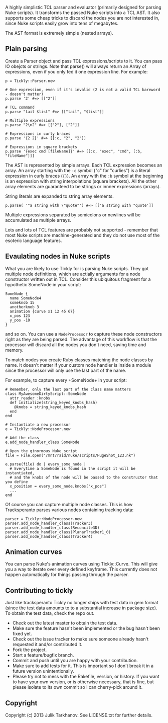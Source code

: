 A highly simplistic TCL parser and evaluator (primarily designed for parsing Nuke scripts).
It transforms the passed Nuke scripts into a TCL AST. 
It also supports some cheap tricks to discard the nodes you are not interested in, since Nuke
scripts easily grow into tens of megabytes.

The AST format is extremely simple (nested arrays).

## Plain parsing

Create a Parser object and pass TCL expressions/scripts to it. You can pass IO obejcts or strings. Note that parse()
will always return an Array of expressions, even if you only fed it one expression line. For example:
    
    p = Tickly::Parser.new
    
    # One expression, even if it's invalid (2 is not a valid TCL bareword - doesn't matter)
    p.parse '2' #=> [["2"]]
    
    # TCL command
    p.parse "tail $list" #=> [["tail", "$list"]]
    
    # Multiple expressions
    p.parse "2\n2" #=> [["2"], ["2"]]
    
    # Expressions in curly braces   
    p.parse '{2 2}' #=> [[:c, "2", "2"]]
    
    # Expressions in square brackets
    p.parse '{exec cmd [fileName]}' #=> [[:c, "exec", "cmd", [:b, "fileName"]]]

The AST is represented by simple arrays. Each TCL expression becomes an array. An array starting 
with the `:c` symbol ("c" for "curlies") is a literal expression in curly braces (`{}`). 
An array with the `:b` symbol at the beginning is an expression with string interpolations 
(square brackets).
All the other array elements are guaranteed to be strings or innner expressions (arrays).

String literals are expanded to string array elements.

    p.parse( '"a string with \"quote"') #=> [['a string with "quote']]

Multiple expressions separated by semicolons or newlines will be accumulated as multiple arrays.

Lots and lots of TCL features are probably not supported - remember that most Nuke scripts are 
machine-generated and they do not use most of the esoteric language features.

## Evaulating nodes in Nuke scripts

What you are likely to use Tickly for is parsing Nuke scripts. They got multiple node definitions, which
are actially arguments for a node constructor written out in TCL. Consider this ubiquitous fragment for a
hypothetic SomeNode in your script:

    SomeNode {
      name SomeNode4
      someknob 15
      anotherknob 3
      animation {curve x1 12 45 67}
      x_pos 123
      y_pos -10
    }

and so on. You can use a `NodeProcessor` to capture these node constructors right as they are being parsed.
The advantage of this workflow is that the processor will discard all the nodes you don't need, saving time
and memory.

To match nodes you create Ruby classes matching the node classes by name. It doesn't matter if your
custom node handler is inside a module since the processor will only use the last part of the name.

For example, to capture every +SomeNode+ in your script:
    
    # Remember, only the last part of the class name matters
    class MyAwesomeDirtyScript::SomeNode
      attr_reader :knobs
      def initialize(string_keyed_knobs_hash)
        @knobs = string_keyed_knobs_hash
      end
    end
    
    # Instantiate a new processor
    e = Tickly::NodeProcessor.new
    
    # Add the class
    e.add_node_handler_class SomeNode
    
    # Open the ginormous Nuke script
    file = File.open("/mnt/raid/nuke/scripts/HugeShot_123.nk")
    
    e.parse(file) do | every_some_node |
      # Everytime a SomeNode is found in the script it will be instantiated,
      # and the knobs of the node will be passed to the constructor that you define
      x_position = every_some_node.knobs["x_pos"]
      ...
    end

Of course you can capture multiple node classes. This is how Tracksperanto parses various
nodes containing tracking data:
    
    parser = Tickly::NodeProcessor.new
    parser.add_node_handler_class(Tracker3)
    parser.add_node_handler_class(Reconcile3D)
    parser.add_node_handler_class(PlanarTracker1_0)
    parser.add_node_handler_class(Tracker4)

## Animation curves

You can parse Nuke's animation curves using Tickly::Curve. This will give you a way to iterate over every defined keyframe.
This currently does not happen automatically for things passing through the parser.

## Contributing to tickly

Just like tracksperanto Tickly no longer ships with test data in gem format (since the test data amounts to
to a substantial increase in package size). To obtain the test data, check the repo out.
 
* Check out the latest master to obtain the test data.
* Make sure the feature hasn't been implemented or the bug hasn't been fixed yet.
* Check out the issue tracker to make sure someone already hasn't requested it and/or contributed it.
* Fork the project.
* Start a feature/bugfix branch.
* Commit and push until you are happy with your contribution.
* Make sure to add tests for it. This is important so I don't break it in a future version unintentionally.
* Please try not to mess with the Rakefile, version, or history. If you want to have your own version, or is otherwise necessary, that is fine, but please isolate to its own commit so I can cherry-pick around it.

## Copyright

Copyright (c) 2013 Julik Tarkhanov. See LICENSE.txt for
further details.


